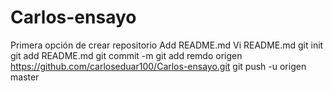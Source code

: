 Carlos-ensayo
=============

Primera opción de crear repositorio
Add README.md
Vi README.md
git init
git add README.md
git commit -m
git add remdo origen https://github.com/carloseduar100/Carlos-ensayo.git
git push -u origen master


